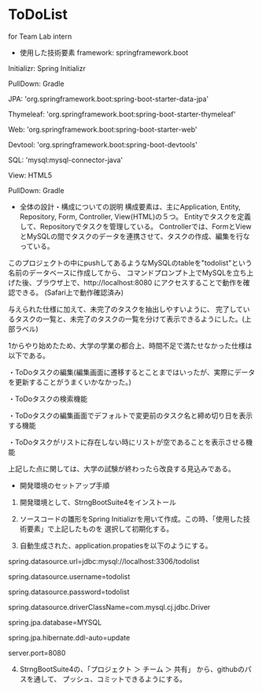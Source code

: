 # ToDoList
for Team Lab intern

- 使用した技術要素
framework:  springframework.boot

Initializr: Spring Initializr

PullDown:   Gradle

JPA:        'org.springframework.boot:spring-boot-starter-data-jpa'

Thymeleaf:	'org.springframework.boot:spring-boot-starter-thymeleaf'

Web:        'org.springframework.boot:spring-boot-starter-web'

Devtool:    'org.springframework.boot:spring-boot-devtools'

SQL:        'mysql:mysql-connector-java'

View:       HTML5

PullDown:   Gradle


- 全体の設計・構成についての説明
構成要素は、主にApplication, Entity, Repository, Form, Controller, View(HTML)の５つ。
Entityでタスクを定義して、Repositoryでタスクを管理している。
Controllerでは、FormとViewとMySQLの間でタスクのデータを連携させて、タスクの作成、編集を行なっている。

このプロジェクトの中にpushしてあるようなMySQLのtableを"todolist"という名前のデータベースに作成してから、
コマンドプロンプト上でMySQLを立ち上げた後、ブラウザ上で、http://localhost:8080 にアクセスすることで動作を確認できる。
(Safari上で動作確認済み)

与えられた仕様に加えて、未完了のタスクを抽出しやすいように、
完了しているタスクの一覧と、未完了のタスクの一覧を分けて表示できるようにした。(上部ラベル)

1からやり始めたため、大学の学業の都合上、時間不足で満たせなかった仕様は以下である。

・ToDoタスクの編集(編集画面に遷移するとことまではいったが、実際にデータを更新することがうまくいかなかった。)

・ToDoタスクの検索機能

・ToDoタスクの編集画面でデフォルトで変更前のタスク名と締め切り日を表示する機能

・ToDoタスクがリストに存在しない時にリストが空であることを表示させる機能

上記した点に関しては、大学の試験が終わったら改良する見込みである。


- 開発環境のセットアップ手順
1. 開発環境として、StrngBootSuite4をインストール

2. ソースコードの雛形をSpring Initializrを用いて作成。この時、「使用した技術要素」で上記したものを
選択して初期化する。

3. 自動生成された、application.propatiesを以下のようにする。

spring.datasource.url=jdbc:mysql://localhost:3306/todolist

spring.datasource.username=todolist

spring.datasource.password=todolist

spring.datasource.driverClassName=com.mysql.cj.jdbc.Driver

spring.jpa.database=MYSQL

spring.jpa.hibernate.ddl-auto=update

server.port=8080

4. StrngBootSuite4の、「プロジェクト ＞ チーム ＞ 共有」 から、githubのパスを通して、
プッシュ、コミットできるようにする。
